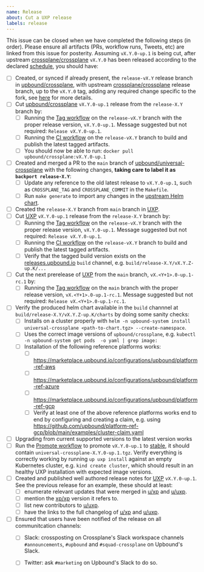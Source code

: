 ```yaml
---
name: Release
about: Cut a UXP release
labels: release
---
```


<!--
Issue title should be in the following format:

    Cut vX.Y.0-up.1 Release on DATE

For example:

    Cut v1.3.0-up.1 on June 29, 2021.

Please assign the release manager to the issue.
-->

This issue can be closed when we have completed the following steps (in order).
Please ensure all artifacts (PRs, workflow runs, Tweets, etc) are linked from
this issue for posterity. Assuming `vX.Y.0-up.1` is being cut, after upstream
[crossplane/crossplane][upstream-xp] `vX.Y.0` has been released
according to the declared [schedule][uxp-schedule], you should have:

- [ ] Created, or synced if already present, the `release-vX.Y` release branch in [upbound/crossplane][upbound-xp-fork], with upstream [crossplane/crossplane][upstream-xp] release branch, up to the `vX.Y.0` tag, adding any required change specific to the fork, see [here][sync-xp-fork] for more details.
- [ ] Cut [upbound/crossplane][upbound-xp-fork] `vX.Y.0-up.1` release from the `release-X.Y` branch by:
  - [ ] Running the [Tag workflow][tag-xp-fork] on the `release-vX.Y` branch with the proper release version, `vX.Y.0-up.1`. Message suggested but not required: `Release vX.Y.0-up.1`.
  - [ ] Running the [CI workflow][ci-xp-fork] on the `release-vX.Y` branch to build and publish the latest tagged artifacts.
  - [ ] You should now be able to run: `docker pull upbound/crossplane:vX.Y.0-up.1`
- [ ] Created and merged a PR to the `main` branch of [upbound/universal-crossplane][uxp] with the following changes, **taking care to label it as `backport release-X.Y`**:
  - [ ] Update any reference to the old latest release to `vX.Y.0-up.1`, such as `CROSSPLANE_TAG` and `CROSSPLANE_COMMIT` in the `Makefile`.
  - [ ] Run `make generate` to import any changes in the [upstream Helm chart][upstream-helm-chart].
- [ ] Created the `release-X.Y` branch from `main` branch in [UXP][uxp].
- [ ] Cut [UXP][uxp] `vX.Y.0-up.1` release from the `release-X.Y` branch by:
  - [ ] Running the [Tag workflow][tag-uxp] on the `release-vX.Y` branch with the proper release version, `vX.Y.0-up.1`. Message suggested but not required: `Release vX.Y.0-up.1`.
  - [ ] Running the [CI workflow][ci-uxp] on the `release-vX.Y` branch to build and publish the latest tagged artifacts.
  - [ ] Verify that the tagged build version exists on the [releases.upbound.io](https://releases.upbound.io/universal-crossplane/) `build` channel, e.g. `build/release-X.Y/vX.Y.Z-up.K/...`
- [ ] Cut the next prerelease of [UXP][uxp] from the `main` branch, `vX.<Y+1>.0-up.1-rc.1` by:
  - [ ] Running the [Tag workflow][tag-uxp] on the `main` branch with the proper release version, `vX.<Y+1>.0-up.1-rc.1`. Message suggested but not required: `Release vX.<Y+1>.0-up.1-rc.1`.
- [ ] Verify the produced helm chart available in the `build` channnel at `build/release-X.Y/vX.Y.Z-up.K/charts` by doing some sanity checks:
  - [ ] Installs on a cluster properly with `helm -n upbound-system install universal-crossplane <path-to-chart.tgz> --create-namespace`.
  - [ ] Uses the correct image versions of `upbound/crossplane`, e.g. `kubectl -n upbound-system get pods  -o yaml | grep image:`
  - [ ] Installation of the following reference platforms works:
    - [ ] https://marketplace.upbound.io/configurations/upbound/platform-ref-aws
    - [ ] https://marketplace.upbound.io/configurations/upbound/platform-ref-azure
    - [ ] https://marketplace.upbound.io/configurations/upbound/platform-ref-gcp
    - [ ] Verify at least one of the above reference platforms works end to end by configuring and creating a claim, e.g. using https://github.com/upbound/platform-ref-gcp/blob/main/examples/cluster-claim.yaml
- [ ] Upgrading from current supported versions to the latest version works
- [ ] Run the [Promote workflow][promote-uxp] to promote `vX.Y.0-up.1` to [stable][uxp-stable-channel], it should contain `universal-crossplane-X.Y.0-up.1.tgz`. Verify everything is correctly working by running `up uxp install` against an empty Kubernetes cluster, e.g. `kind create cluster`, which should result in an healthy UXP installation with expected image versions.
- [ ] Created and published well authored release notes for [UXP][uxp-releases] `vX.Y.0-up.1`. See the previous release for an example, these should at least:
  - [ ] enumerate relevant updates that were merged in [u/xp][upbound-xp-fork] and [u/uxp][uxp].
  - [ ] mention the [xp/xp][upstream-xp] version it refers to.
  - [ ] list new contributors to [u/uxp][uxp].
  - [ ] have the links to the full changelog of [u/xp][upbound-xp-fork] and [u/uxp][uxp].
- [ ] Ensured that users have been notified of the release on all communitcation channels:
  - [ ] Slack: crossposting on Crossplane's Slack workspace channels `#announcements`, `#upbound` and `#squad-crossplane` on Upbound's Slack.
  - [ ] Twitter: ask `#marketing` on Upbound's Slack to do so.


<!-- Named Links -->
[ci-uxp]: https://github.com/upbound/universal-crossplane/actions/workflows/ci.yml
[ci-xp-fork]: https://github.com/upbound/crossplane/actions/workflows/ci.yml
[promote-uxp]: https://github.com/upbound/universal-crossplane/actions/workflows/promote.yml
[sync-xp-fork]: https://github.com/upbound/universal-crossplane/blob/main/CONTRIBUTING.md#crossplane-fork-sync
[tag-uxp]: https://github.com/upbound/universal-crossplane/actions/workflows/tag.yml
[tag-xp-fork]: https://github.com/upbound/crossplane/actions/workflows/tag.yml
[upbound-xp-fork]: https://github.com/upbound/crossplane
[upstream-helm-chart]: https://github.com/crossplane/crossplane/tree/master/cluster/charts/crossplane
[upstream-xp-values]: https://github.com/crossplane/crossplane/blob/master/cluster/charts/crossplane/values.yaml.tmpl
[upstream-xp]: https://github.com/crossplane/crossplane
[uxp-main-channel]: https://charts.upbound.io/main
[uxp-releases]: https://github.com/upbound/universal-crossplane/releases
[uxp-schedule]: https://github.com/upbound/universal-crossplane/blob/main/README.md#releases
[uxp-stable-channel]: https://charts.upbound.io/stable
[uxp-values]: https://github.com/upbound/universal-crossplane/blob/main/cluster/charts/universal-crossplane/values.yaml.tmpl
[uxp]: https://github.com/upbound/universal-crossplane
